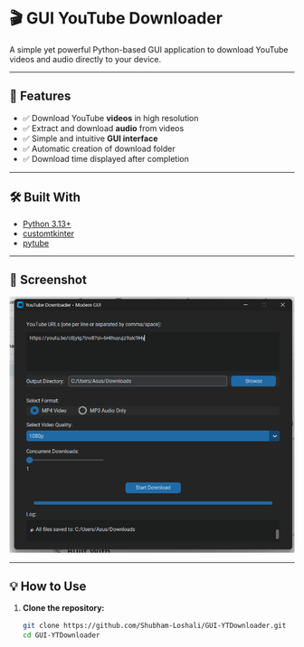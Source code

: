 
# 🎬 GUI YouTube Downloader

A simple yet powerful Python-based GUI application to download YouTube videos and audio directly to your device.  

---

## 🚀 Features

- ✅ Download YouTube **videos** in high resolution
- ✅ Extract and download **audio** from videos
- ✅ Simple and intuitive **GUI interface**
- ✅ Automatic creation of download folder
- ✅ Download time displayed after completion

---

## 🛠️ Built With

- [Python 3.13+](https://www.python.org/downloads/)
- [customtkinter](https://github.com/TomSchimansky/CustomTkinter)
- [pytube](https://github.com/pytube/pytube)

---

## 📸 Screenshot

![App Screenshot](screenshots/Screenshot%202025-06-19%20152234.png)

---

## 💡 How to Use

1. **Clone the repository:**
   ```bash
   git clone https://github.com/Shubham-Loshali/GUI-YTDownloader.git
   cd GUI-YTDownloader
